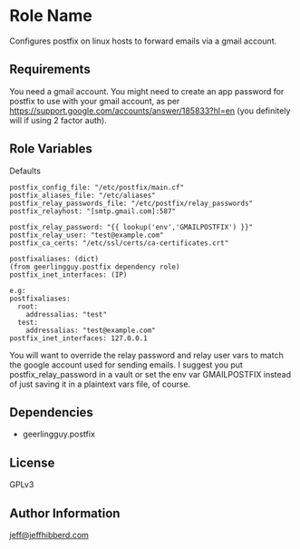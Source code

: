 Role Name
=========

Configures postfix on linux hosts to forward emails via a gmail account.

Requirements
------------

You need a gmail account. You might need to create an app password for postfix to use with your gmail account, as per https://support.google.com/accounts/answer/185833?hl=en (you definitely will if using 2 factor auth).

Role Variables
--------------

Defaults

```
postfix_config_file: "/etc/postfix/main.cf"
postfix_aliases_file: "/etc/aliases"
postfix_relay_passwords_file: "/etc/postfix/relay_passwords"
postfix_relayhost: "[smtp.gmail.com]:587"

postfix_relay_password: "{{ lookup('env','GMAILPOSTFIX') }}"
postfix_relay_user: "test@example.com"
postfix_ca_certs: "/etc/ssl/certs/ca-certificates.crt"

postfixaliases: (dict)
(from geerlingguy.postfix dependency role)
postfix_inet_interfaces: (IP)

e.g:
postfixaliases:
  root:
    addressalias: "test"
  test:
    addressalias: "test@example.com"
postfix_inet_interfaces: 127.0.0.1
```

You will want to override the relay password and relay user vars to match the google account used for sending emails. I suggest you put postfix_relay_password in a vault or set the env var GMAILPOSTFIX instead of just saving it in a plaintext vars file, of course.

Dependencies
------------

- geerlingguy.postfix

License
-------

GPLv3

Author Information
------------------

jeff@jeffhibberd.com
